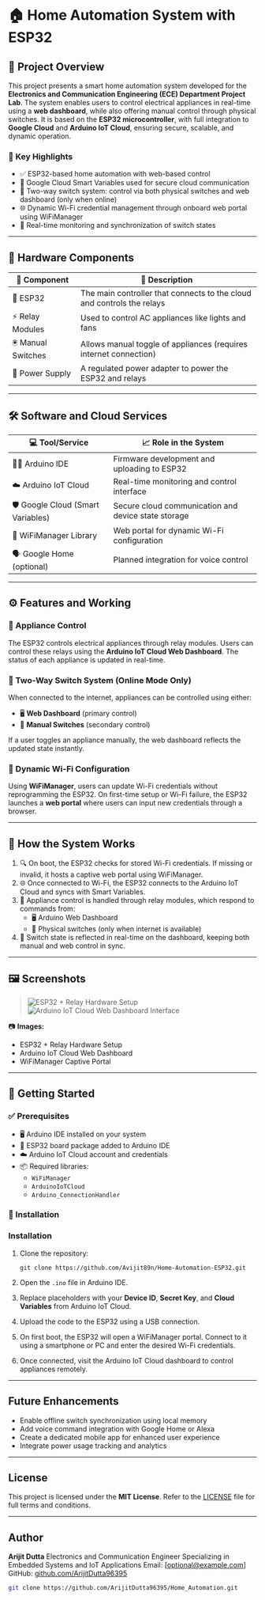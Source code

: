 # 🏠 Home Automation System with ESP32

## 📘 Project Overview

This project presents a smart home automation system developed for the **Electronics and Communication Engineering (ECE) Department Project Lab**. The system enables users to control electrical appliances in real-time using a **web dashboard**, while also offering manual control through physical switches. It is based on the **ESP32 microcontroller**, with full integration to **Google Cloud** and **Arduino IoT Cloud**, ensuring secure, scalable, and dynamic operation.

### 🔑 Key Highlights

- ✅ ESP32-based home automation with web-based control  
- 🔐 Google Cloud Smart Variables used for secure cloud communication  
- 🔀 Two-way switch system: control via both physical switches and web dashboard (only when online)  
- 🌐 Dynamic Wi-Fi credential management through onboard web portal using WiFiManager  
- 📡 Real-time monitoring and synchronization of switch states

---

## 🧰 Hardware Components

| 🔩 Component       | 📝 Description                                                            |
| ----------------- | ------------------------------------------------------------------------ |
| 🧠 ESP32           | The main controller that connects to the cloud and controls the relays   |
| ⚡ Relay Modules   | Used to control AC appliances like lights and fans                       |
| 🖲️ Manual Switches | Allows manual toggle of appliances (requires internet connection)        |
| 🔌 Power Supply    | A regulated power adapter to power the ESP32 and relays                  |

---

## 🛠️ Software and Cloud Services

| 💻 Tool/Service                   | 📈 Role in the System                                  |
| ------------------------------- | ------------------------------------------------------ |
| 🧑‍💻 Arduino IDE                  | Firmware development and uploading to ESP32            |
| ☁️ Arduino IoT Cloud              | Real-time monitoring and control interface             |
| 🛡️ Google Cloud (Smart Variables) | Secure cloud communication and device state storage    |
| 📶 WiFiManager Library            | Web portal for dynamic Wi-Fi configuration             |
| 🗣️ Google Home (optional)         | Planned integration for voice control                  |

---

## ⚙️ Features and Working

### 🔌 Appliance Control

The ESP32 controls electrical appliances through relay modules. Users can control these relays using the **Arduino IoT Cloud Web Dashboard**. The status of each appliance is updated in real-time.

### 🔁 Two-Way Switch System (Online Mode Only)

When connected to the internet, appliances can be controlled using either:

- 🖥️ **Web Dashboard** (primary control)  
- 🧲 **Manual Switches** (secondary control)

If a user toggles an appliance manually, the web dashboard reflects the updated state instantly.

### 📲 Dynamic Wi-Fi Configuration

Using **WiFiManager**, users can update Wi-Fi credentials without reprogramming the ESP32. On first-time setup or Wi-Fi failure, the ESP32 launches a **web portal** where users can input new credentials through a browser.

---

## 🔄 How the System Works

1. 🔍 On boot, the ESP32 checks for stored Wi-Fi credentials. If missing or invalid, it hosts a captive web portal using WiFiManager.  
2. 🌐 Once connected to Wi-Fi, the ESP32 connects to the Arduino IoT Cloud and syncs with Smart Variables.  
3. 🔗 Appliance control is handled through relay modules, which respond to commands from:  
   - 🖥️ Arduino Web Dashboard  
   - 🧲 Physical switches (only when internet is available)  
4. 🔄 Switch state is reflected in real-time on the dashboard, keeping both manual and web control in sync.

---

## 🖼️ Screenshots

> ![ESP32 + Relay Hardware Setup](https://github.com/user-attachments/assets/f7d27083-8020-4ac8-b361-828aa47420b5)  
> ![Arduino IoT Cloud Web Dashboard Interface](https://github.com/user-attachments/assets/0d858bc9-0629-4242-a177-d6caa0bfc27d)

📷 **Images:**
- ESP32 + Relay Hardware Setup  
- Arduino IoT Cloud Web Dashboard  
- WiFiManager Captive Portal

---

## 🚀 Getting Started

### ✅ Prerequisites

- 🖥️ Arduino IDE installed on your system  
- 🧠 ESP32 board package added to Arduino IDE  
- ☁️ Arduino IoT Cloud account and credentials  
- 📦 Required libraries:  
  - `WiFiManager`  
  - `ArduinoIoTCloud`  
  - `Arduino_ConnectionHandler`

### 🔧 Installation

### Installation

1. Clone the repository:

   ```
   git clone https://github.com/Avijit89n/Home-Automation-ESP32.git
   ```

2. Open the `.ino` file in Arduino IDE.

3. Replace placeholders with your **Device ID**, **Secret Key**, and **Cloud Variables** from Arduino IoT Cloud.

4. Upload the code to the ESP32 using a USB connection.

5. On first boot, the ESP32 will open a WiFiManager portal. Connect to it using a smartphone or PC and enter the desired Wi-Fi credentials.

6. Once connected, visit the Arduino IoT Cloud dashboard to control appliances remotely.

---

## Future Enhancements

* Enable offline switch synchronization using local memory
* Add voice command integration with Google Home or Alexa
* Create a dedicated mobile app for enhanced user experience
* Integrate power usage tracking and analytics

---

## License

This project is licensed under the **MIT License**.
Refer to the [LICENSE](./LICENSE) file for full terms and conditions.

---

## Author

**Arijit Dutta**
Electronics and Communication Engineer
Specializing in Embedded Systems and IoT Applications
Email: \[[optional@example.com](mailto:optional@example.com)]
GitHub: [github.com/ArijitDutta96395](https://github.com/ArijitDutta96395)


   ```bash
   git clone https://github.com/ArijitDutta96395/Home_Automation.git
